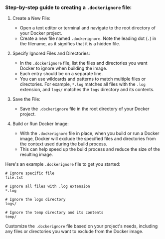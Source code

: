 ### Step-by-step guide to creating a `.dockerignore` file:

1. Create a New File:
   - Open a text editor or terminal and navigate to the root directory of your Docker project.
   - Create a new file named `.dockerignore`. Note the leading dot (`.`) in the filename, as it signifies that it is a hidden file.

2. Specify Ignored Files and Directories:
   - In the `.dockerignore` file, list the files and directories you want Docker to ignore when building the image.
   - Each entry should be on a separate line.
   - You can use wildcards and patterns to match multiple files or directories. For example, `*.log` matches all files with the `.log` extension, and `logs/` matches the `logs` directory and its contents.

3. Save the File:
   - Save the `.dockerignore` file in the root directory of your Docker project.

4. Build or Run Docker Image:
   - With the `.dockerignore` file in place, when you build or run a Docker image, Docker will exclude the specified files and directories from the context used during the build process.
   - This can help speed up the build process and reduce the size of the resulting image.

Here's an example `.dockerignore` file to get you started:

```
# Ignore specific file
file.txt

# Ignore all files with .log extension
*.log

# Ignore the logs directory
logs/

# Ignore the temp directory and its contents
temp/
```

Customize the `.dockerignore` file based on your project's needs, including any files or directories you want to exclude from the Docker image.